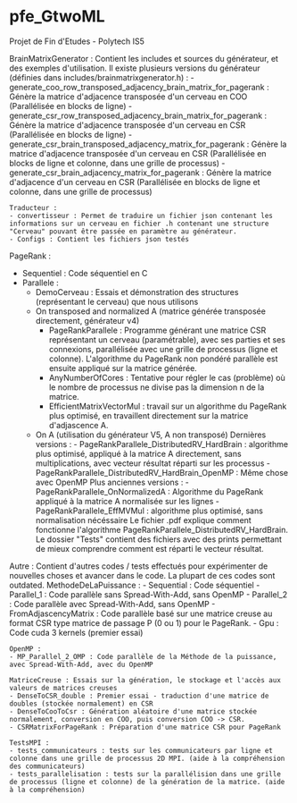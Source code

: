 # pfe_GtwoML
Projet de Fin d'Etudes - Polytech IS5

BrainMatrixGenerator :
Contient les includes et sources du générateur, et des exemples d'utilisation.
Il existe plusieurs versions du générateur (définies dans includes/brainmatrixgenerator.h) :
	- generate_coo_row_transposed_adjacency_brain_matrix_for_pagerank : Génère la matrice d'adjacence transposée d'un cerveau en COO (Parallélisée en blocks de ligne)
	- generate_csr_row_transposed_adjacency_brain_matrix_for_pagerank : Génère la matrice d'adjacence transposée d'un cerveau en CSR (Parallélisée en blocks de ligne)
	- generate_csr_brain_transposed_adjacency_matrix_for_pagerank : Génère la matrice d'adjacence transposée d'un cerveau en CSR (Parallélisée en blocks de ligne et colonne, dans une grille de processus)
	- generate_csr_brain_adjacency_matrix_for_pagerank : Génère la matrice d'adjacence d'un cerveau en CSR (Parallélisée en blocks de ligne et colonne, dans une grille de processus)

	Traducteur :
	- convertisseur : Permet de traduire un fichier json contenant les informations sur un cerveau en fichier .h contenant une structure "Cerveau" pouvant être passée en paramètre au générateur.
	- Configs : Contient les fichiers json testés

PageRank :
- Sequentiel : Code séquentiel en C
- Parallele :
	- DemoCerveau : Essais et démonstration des structures (représentant le cerveau) que nous utilisons
	- On transposed and normalized A (matrice générée transposée directement, générateur v4)
		- PageRankParallele : Programme générant une matrice CSR représentant un cerveau (paramétrable), avec ses parties et ses connexions, parallélisée avec une grille de processus (ligne et colonne).
		L'algorithme du PageRank non pondéré parallèle est ensuite appliqué sur la matrice générée.
		- AnyNumberOfCores : Tentative pour régler le cas (problème) où le nombre de processus ne divise pas la dimension n de la matrice.
		- EfficientMatrixVectorMul : travail sur un algorithme du PageRank plus optimisé, en travaillent directement sur la matrice d'adjascence A.
	- On A (utilisation du générateur V5, A non transposé)
		Dernières versions :
			- PageRankParallele_DistributedRV_HardBrain : algorithme plus optimisé, appliqué à la matrice A directement, sans multiplications, avec vecteur résultat réparti sur les processus
			- PageRankParallele_DistributedRV_HardBrain_OpenMP : Même chose avec OpenMP
		Plus anciennes versions :
			- PageRankParallele_OnNormalizedA : Algorithme du PageRank appliqué à la matrice A normalisée sur les lignes
			- PageRankParallele_EffMVMul : algorithme plus optimisé, sans normalisation nécéssaire
		Le fichier .pdf explique comment fonctionne l'algorithme PageRankParallele_DistributedRV_HardBrain. Le dossier "Tests" contient des fichiers avec des prints permettant de mieux comprendre comment est réparti le vecteur résultat.

Autre :
Contient d'autres codes / tests effectués pour expérimenter de nouvelles choses et avancer dans le code. La plupart de ces codes sont outdated.
	MethodeDeLaPuissance :
	- Sequential : Code séquentiel
	- Parallel_1 : Code parallèle sans Spread-With-Add, sans OpenMP
	- Parallel_2 : Code parallèle avec Spread-With-Add, sans OpenMP
	- FromAdjascencyMatrix : Code parallèle basé sur une matrice creuse au format CSR type matrice de passage P (0 ou 1) pour le PageRank.
	- Gpu : Code cuda 3 kernels (premier essai)

	OpenMP :
	- MP_Parallel_2_OMP : Code parallèle de la Méthode de la puissance, avec Spread-With-Add, avec du OpenMP

	MatriceCreuse : Essais sur la génération, le stockage et l'accès aux valeurs de matrices creuses
	- DenseToCSR_double : Premier essai - traduction d'une matrice de doubles (stockée normalement) en CSR
	- DenseToCooToCsr : Génération aléatoire d'une matrice stockée normalement, conversion en COO, puis conversion COO -> CSR.
	- CSRMatrixForPageRank : Préparation d'une matrice CSR pour PageRank

	TestsMPI :
	- tests_communicateurs : tests sur les communicateurs par ligne et colonne dans une grille de processus 2D MPI. (aide à la compréhension des communicateurs)
	- tests_parallelisation : tests sur la parallélision dans une grille de processus (ligne et colonne) de la génération de la matrice. (aide à la compréhension)